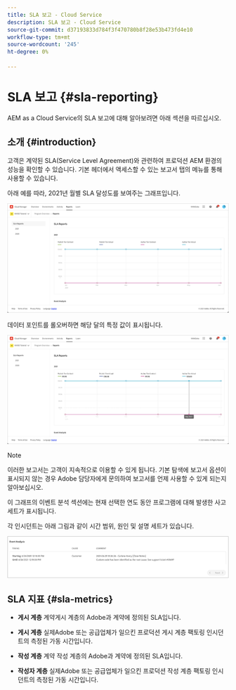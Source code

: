 ```yaml
---
title: SLA 보고 - Cloud Service
description: SLA 보고 - Cloud Service
source-git-commit: d37193833d784f3f470780b8f28e53b473fd4e10
workflow-type: tm+mt
source-wordcount: '245'
ht-degree: 0%

---
```


# SLA 보고 {#sla-reporting}

AEM as a Cloud Service의 SLA 보고에 대해 알아보려면 아래 섹션을 따르십시오.

## 소개 {#introduction}

고객은 계약된 SLA(Service Level Agreement)와 관련하여 프로덕션 AEM 환경의 성능을 확인할 수 있습니다. 기본 헤더에서 액세스할 수 있는 보고서 탭의 메뉴를 통해 사용할 수 있습니다.

아래 예를 따라, 2021년 월별 SLA 달성도를 보여주는 그래프입니다.

![](assets/sla-reporting-1.png)


데이터 포인트를 롤오버하면 해당 달의 특정 값이 표시됩니다.

![](assets/sla-reporting-b.png)

>[!NOTE]
>이러한 보고서는 고객이 지속적으로 이용할 수 있게 됩니다. 기본 탐색에 보고서 옵션이 표시되지 않는 경우 Adobe 담당자에게 문의하여 보고서를 언제 사용할 수 있게 되는지 알아보십시오.

이 그래프의 이벤트 분석 섹션에는 현재 선택한 연도 동안 프로그램에 대해 발생한 사고 세트가 표시됩니다.

각 인시던트는 아래 그림과 같이 시간 범위, 원인 및 설명 세트가 있습니다.

![](assets/sla-reporting-c.png)


## SLA 지표 {#sla-metrics}

* **게시 계층**
계약게시 계층의 Adobe과 계약에 정의된 SLA입니다.

* **게시 계층**
실제Adobe 또는 공급업체가 일으킨 프로덕션 게시 계층 팩토링 인시던트의 측정된 가동 시간입니다.

* **작성 계층**
계약 작성 계층의 Adobe과 계약에 정의된 SLA입니다.

* **작성자 계층**
실제Adobe 또는 공급업체가 일으킨 프로덕션 작성 계층 팩토링 인시던트의 측정된 가동 시간입니다.

